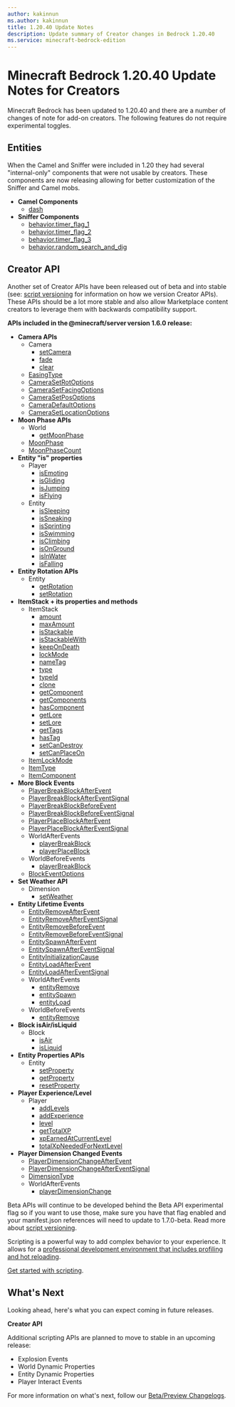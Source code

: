 ```yaml
---
author: kakinnun
ms.author: kakinnun
title: 1.20.40 Update Notes
description: Update summary of Creator changes in Bedrock 1.20.40
ms.service: minecraft-bedrock-edition
---
```

# Minecraft Bedrock 1.20.40 Update Notes for Creators

Minecraft Bedrock has been updated to 1.20.40 and there are a number of changes of note for add-on creators. The following features do not require experimental toggles.

## Entities

When the Camel and Sniffer were included in 1.20 they had several "internal-only" components that were not usable by creators. These components are now releasing allowing for better customization of the Sniffer and Camel mobs.

- **Camel Components**
  - [dash](../Reference/Content/EntityReference/Examples/EntityComponents/minecraftComponent_dash.md)
- **Sniffer Components**
  - [behavior.timer_flag_1](../Reference/Content/EntityReference/Examples/EntityGoals/minecraftBehavior_timer_flag_1.md)
  - [behavior.timer_flag_2](../Reference/Content/EntityReference/Examples/EntityGoals/minecraftBehavior_timer_flag_2.md)
  - [behavior.timer_flag_3](../Reference/Content/EntityReference/Examples/EntityGoals/minecraftBehavior_timer_flag_3.md)
  - [behavior.random_search_and_dig](../Reference/Content/EntityReference/Examples/EntityGoals/minecraftBehavior_random_search_and_dig.md)

## Creator API

Another set of Creator APIs have been released out of beta and into stable (see: [script versioning](ScriptVersioning.md) for information on how we version Creator APIs). These APIs should be a lot more stable and also allow Marketplace content creators to leverage them with backwards compatibility support.

**APIs included in the @minecraft/server version 1.6.0 release:**

- **Camera APIs**
  - Camera
    - [setCamera](../ScriptAPI/minecraft/server/Camera.md#setcamera)
    - [fade](../ScriptAPI/minecraft/server/Camera.md#fade)
    - [clear](../ScriptAPI/minecraft/server/Camera.md#clear)
  - [EasingType](../ScriptAPI/minecraft/server/EasingType.md)
  - [CameraSetRotOptions](../ScriptAPI/minecraft/server/CameraSetRotOptions.md)
  - [CameraSetFacingOptions](../ScriptAPI/minecraft/server/CameraSetFacingOptions.md)
  - [CameraSetPosOptions](../ScriptAPI/minecraft/server/CameraSetPosOptions.md)
  - [CameraDefaultOptions](../ScriptAPI/minecraft/server/CameraDefaultOptions.md)
  - [CameraSetLocationOptions](../ScriptAPI/minecraft/server/CameraSetLocationOptions.md)
- **Moon Phase APIs**   
   - World
     - [getMoonPhase](../ScriptAPI/minecraft/server/World.md#getmoonphase)
   - [MoonPhase](../ScriptAPI/minecraft/server/MoonPhase.md)
   - [MoonPhaseCount](../ScriptAPI/minecraft/server/minecraft-server.md#moonphasecount)
- **Entity "is" properties**
  - Player
    - [isEmoting](../ScriptAPI/minecraft/server/Player.md#isemoting)
    - [isGliding](../ScriptAPI/minecraft/server/Player.md#isgliding)
    - [isJumping](../ScriptAPI/minecraft/server/Player.md#isjumping)
    - [isFlying](../ScriptAPI/minecraft/server/Player.md#isflying)
  - Entity
    - [isSleeping](../ScriptAPI/minecraft/server/Entity.md#issleeping)
    - [isSneaking](../ScriptAPI/minecraft/server/Entity.md#issneaking)
    - [isSprinting](../ScriptAPI/minecraft/server/Entity.md#issprinting)
    - [isSwimming](../ScriptAPI/minecraft/server/Entity.md#isswimming)
    - [isClimbing](../ScriptAPI/minecraft/server/Entity.md#isclimbing)
    - [isOnGround](../ScriptAPI/minecraft/server/Entity.md#isonground)
    - [isInWater](../ScriptAPI/minecraft/server/Entity.md#isinwater)
    - [isFalling](../ScriptAPI/minecraft/server/Entity.md#isfalling)
- **Entity Rotation APIs**
  - Entity
    - [getRotation](../ScriptAPI/minecraft/server/Entity.md#getrotation)
    - [setRotation](../ScriptAPI/minecraft/server/Entity.md#setrotation) 
- **ItemStack + its properties and methods**
  - ItemStack
    - [amount](../ScriptAPI/minecraft/server/ItemStack.md#amount)
    - [maxAmount](../ScriptAPI/minecraft/server/ItemStack.md#maxamount)
    - [isStackable](../ScriptAPI/minecraft/server/ItemStack.md#isstackable)
    - [isStackableWith](../ScriptAPI/minecraft/server/ItemStack.md#isstackablewith)
    - [keepOnDeath](../ScriptAPI/minecraft/server/ItemStack.md#keepondeath)
    - [lockMode](../ScriptAPI/minecraft/server/ItemStack.md#lockmode)
    - [nameTag](../ScriptAPI/minecraft/server/ItemStack.md#nametag)
    - [type](../ScriptAPI/minecraft/server/ItemStack.md#type)
    - [typeId](../ScriptAPI/minecraft/server/ItemStack.md#typeid)
    - [clone](../ScriptAPI/minecraft/server/ItemStack.md#clone)
    - [getComponent](../ScriptAPI/minecraft/server/ItemStack.md#getcomponent)
    - [getComponents](../ScriptAPI/minecraft/server/ItemStack.md#getcomponents)
    - [hasComponent](../ScriptAPI/minecraft/server/ItemStack.md#hascomponent)
    - [getLore](../ScriptAPI/minecraft/server/ItemStack.md#getlore)
    - [setLore](../ScriptAPI/minecraft/server/ItemStack.md#setlore)
    - [getTags](../ScriptAPI/minecraft/server/ItemStack.md#gettags)
    - [hasTag](../ScriptAPI/minecraft/server/ItemStack.md#hastag)
    - [setCanDestroy](../ScriptAPI/minecraft/server/ItemStack.md#setcandestroy)
    - [setCanPlaceOn](../ScriptAPI/minecraft/server/ItemStack.md#setcanplaceon)
  - [ItemLockMode](../ScriptAPI/minecraft/server/ItemLockMode.md)
  - [ItemType](../ScriptAPI/minecraft/server/ItemType.md)
  - [ItemComponent](../ScriptAPI/minecraft/server/ItemComponent.md)
- **More Block Events**
  - [PlayerBreakBlockAfterEvent](../ScriptAPI/minecraft/server/PlayerBreakBlockAfterEvent.md)
  - [PlayerBreakBlockAfterEventSignal](../ScriptAPI/minecraft/server/PlayerBreakBlockAfterEventSignal.md)
  - [PlayerBreakBlockBeforeEvent](../ScriptAPI/minecraft/server/PlayerBreakBlockBeforeEvent.md)
  - [PlayerBreakBlockBeforeEventSignal](../ScriptAPI/minecraft/server/PlayerBreakBlockBeforeEventSignal.md)
  - [PlayerPlaceBlockAfterEvent](../ScriptAPI/minecraft/server/PlayerPlaceBlockAfterEvent.md)
  - [PlayerPlaceBlockAfterEventSignal](../ScriptAPI/minecraft/server/PlayerPlaceBlockAfterEvent.md)
  - WorldAfterEvents
    - [playerBreakBlock](../ScriptAPI/minecraft/server/WorldAfterEvents.md#playerbreakblock)
    - [playerPlaceBlock](../ScriptAPI/minecraft/server/WorldAfterEvents.md#playerplaceblock)
  - WorldBeforeEvents
    - [playerBreakBlock](../ScriptAPI/minecraft/server/WorldBeforeEvents.md#playerbreakblock)
  - [BlockEventOptions](../ScriptAPI/minecraft/server/BlockEventOptions.md)
- **Set Weather API**
  - Dimension
    - [setWeather](../ScriptAPI/minecraft/server/Dimension.md#setweather)
- **Entity Lifetime Events**
  - [EntityRemoveAfterEvent](../ScriptAPI/minecraft/server/EntityRemoveAfterEvent.md)
  - [EntityRemoveAfterEventSignal](../ScriptAPI/minecraft/server/EntityRemoveAfterEventSignal.md)
  - [EntityRemoveBeforeEvent](../ScriptAPI/minecraft/server/EntityRemoveBeforeEvent.md)
  - [EntityRemoveBeforeEventSignal](../ScriptAPI/minecraft/server/EntityRemoveBeforeEventSignal.md)
  - [EntitySpawnAfterEvent](../ScriptAPI/minecraft/server/EntitySpawnAfterEvent.md)
  - [EntitySpawnAfterEventSignal](../ScriptAPI/minecraft/server/EntitySpawnAfterEventSignal.md)
  - [EntityInitializationCause](../ScriptAPI/minecraft/server/EntityInitializationCause.md)
  - [EntityLoadAfterEvent](../ScriptAPI/minecraft/server/EntityLoadAfterEvent.md)
  - [EntityLoadAfterEventSignal](../ScriptAPI/minecraft/server/EntityLoadAfterEventSignal.md)
  - WorldAfterEvents
    - [entityRemove](../ScriptAPI/minecraft/server/WorldAfterEvents.md#entityremove)
    - [entitySpawn](../ScriptAPI/minecraft/server/WorldAfterEvents.md#entityspawn)
    - [entityLoad](../ScriptAPI/minecraft/server/WorldAfterEvents.md#entityload)
  - WorldBeforeEvents
    - [entityRemove](../ScriptAPI/minecraft/server/WorldBeforeEvents.md#entityremove)
- **Block isAir/isLiquid**
  - Block
    - [isAir](../ScriptAPI/minecraft/server/Block.md#isair)
    - [isLiquid](../ScriptAPI/minecraft/server/Block.md#isliquid) 
- **Entity Properties APIs**
  - Entity
    - [setProperty](../ScriptAPI/minecraft/server/Entity.md#setproperty)
    - [getProperty](../ScriptAPI/minecraft/server/Entity.md#getproperty)
    - [resetProperty](../ScriptAPI/minecraft/server/Entity.md#resetproperty)    
- **Player Experience/Level**
  - Player
    - [addLevels](../ScriptAPI/minecraft/server/Player.md#addlevels)
    - [addExperience](../ScriptAPI/minecraft/server/Player.md#addexperience)
    - [level](../ScriptAPI/minecraft/server/Player.md#level)
    - [getTotalXP](../ScriptAPI/minecraft/server/Player.md#gettotalxp)
    - [xpEarnedAtCurrentLevel](../ScriptAPI/minecraft/server/Player.md#xpearnedatcurrentlevel)
    - [totalXpNeededForNextLevel](../ScriptAPI/minecraft/server/Player.md#totalxpneededfornextlevel)
- **Player Dimension Changed Events**
  - [PlayerDimensionChangeAfterEvent](../ScriptAPI/minecraft/server/PlayerDimensionChangeAfterEvent.md)
  - [PlayerDimensionChangeAfterEventSignal](../ScriptAPI/minecraft/server/PlayerDimensionChangeAfterEventSignal.md)
  - [DimensionType](../ScriptAPI/minecraft/server/DimensionType.md)
  - WorldAfterEvents
    - [playerDimensionChange](../ScriptAPI/minecraft/server/WorldAfterEvents.md#playerdimensionchange)
     
Beta APIs will continue to be developed behind the Beta API experimental flag so if you want to use those, make sure you have that flag enabled and your manifest.json references will need to update to 1.7.0-beta. Read more about [script versioning](ScriptVersioning.md).

Scripting is a powerful way to add complex behavior to your experience. It allows for a [professional development environment that includes profiling and hot reloading](./ScriptDeveloperTools.md).

[Get started with scripting](https://aka.ms/startwithmcscript).

## What's Next

Looking ahead, here's what you can expect coming in future releases.

**Creator API**

Additional scripting APIs are planned to move to stable in an upcoming release:
- Explosion Events
- World Dynamic Properties
- Entity Dynamic Properties
- Player Interact Events

For more information on what's next, follow our [Beta/Preview Changelogs](https://feedback.minecraft.net/hc/sections/360001185332).